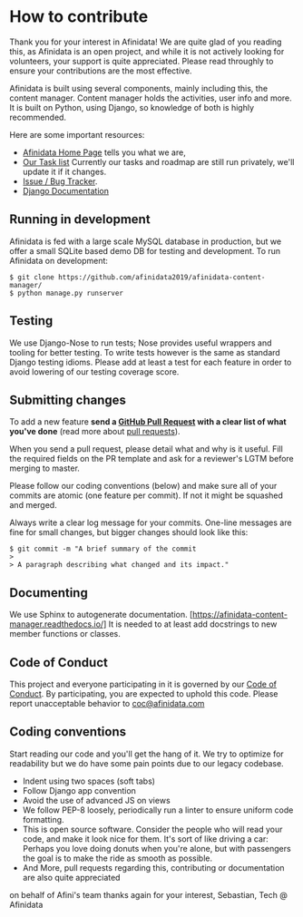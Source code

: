 # How to contribute

Thank you for your interest in Afinidata! We are quite glad of you reading this, as Afinidata is an open project, and while it is not actively looking for volunteers, your support is quite appreciated. Please read throughly to ensure your contributions are the most effective.

Afinidata is built using several components, mainly including this, the content manager. Content manager holds the activities, user info and more. It is built on Python, using Django, so knowledge of both is highly recommended.

Here are some important resources:

  * [Afinidata Home Page](http://afinidata.com/) tells you what we are,
  * [Our Task list](#) Currently our tasks and roadmap are still run privately, we'll update it if it changes.
  * [Issue / Bug Tracker](https://github.com/afinidata2019/afinidata-content-manager/issues).
  * [Django Documentation](https://docs.djangoproject.com/en/2.2/)
  
## Running in development

Afinidata is fed with a large scale MySQL database in production, but we offer a small SQLite based demo DB for testing and development.
To run Afinidata on development:

    $ git clone https://github.com/afinidata2019/afinidata-content-manager/
    $ python manage.py runserver
    
## Testing

We use Django-Nose to run tests; Nose provides useful wrappers and tooling for better testing. To write tests however is the same as standard Django testing idioms. Please add at least a test for each feature in order to avoid lowering of our testing coverage score.

## Submitting changes

To add a new feature **send a [GitHub Pull Request](https://github.com/afinidata2019/afinidata-content-manager/pull/new/master) with a clear list of what you've done** (read more about [pull requests](http://help.github.com/pull-requests/)). 

When you send a pull request, please detail what and why is it useful. Fill the required fields on the PR template and ask for a reviewer's LGTM before merging to master.

Please follow our coding conventions (below) and make sure all of your commits are atomic (one feature per commit). If not it might be squashed and merged.

Always write a clear log message for your commits. One-line messages are fine for small changes, but bigger changes should look like this:

    $ git commit -m "A brief summary of the commit
    > 
    > A paragraph describing what changed and its impact."
    
## Documenting

We use Sphinx to autogenerate documentation. [https://afinidata-content-manager.readthedocs.io/]  It is needed to at least add docstrings to new member functions or classes.

## Code of Conduct

This project and everyone participating in it is governed by our [Code of Conduct](CODE_OF_CONDUCT.md). By participating, you are expected to uphold this code. Please report unacceptable behavior to coc@afinidata.com


## Coding conventions

Start reading our code and you'll get the hang of it. We try to optimize for readability but we do have some pain points due to our legacy codebase.

  * Indent using two spaces (soft tabs)
  * Follow Django app convention
  * Avoid the use of advanced JS on views
  * We follow PEP-8 loosely, periodically run a linter to ensure uniform code formatting.
  * This is open source software. Consider the people who will read your code, and make it look nice for them. It's sort of like driving a car: Perhaps you love doing donuts when you're alone, but with passengers the goal is to make the ride as smooth as possible.
  * And More, pull requests regarding this, contributing or documentation are also quite appreciated


on behalf of Afini's team 
thanks again for your interest,
Sebastian, Tech @ Afinidata
